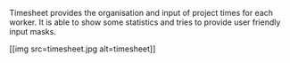 Timesheet provides the organisation and input of project times for each worker.
It is able to show some statistics and tries to provide user friendly input masks.

[[img src=timesheet.jpg alt=timesheet]]
